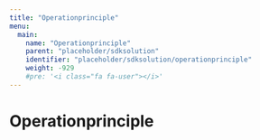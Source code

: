 ```yaml
---
title: "Operationprinciple"
menu:
  main:
    name: "Operationprinciple"
    parent: "placeholder/sdksolution"
    identifier: "placeholder/sdksolution/operationprinciple"
    weight: -929
    #pre: '<i class="fa fa-user"></i>'
---
```


# Operationprinciple